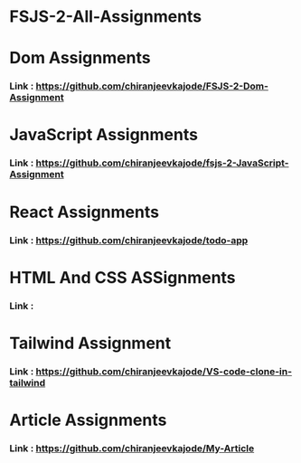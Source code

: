# FSJS-2-All-Assignments

# Dom Assignments

### Link : https://github.com/chiranjeevkajode/FSJS-2-Dom-Assignment

# JavaScript Assignments

### Link : https://github.com/chiranjeevkajode/fsjs-2-JavaScript-Assignment

# React Assignments

### Link : https://github.com/chiranjeevkajode/todo-app

# HTML And CSS ASSignments

### Link : 

# Tailwind Assignment

### Link : https://github.com/chiranjeevkajode/VS-code-clone-in-tailwind

# Article Assignments

### Link : https://github.com/chiranjeevkajode/My-Article
